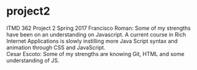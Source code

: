 # project2
ITMD 362 Project 2 Spring 2017
Francisco Roman: Some of my strengths have been on an understanding on Javascript. A current course in Rich Internet Applications is slowly instilling more Java Script syntax and animation through CSS and JavaScript.  
Cesar Escoto: Some of my strengths are knowing Git, HTML and some understanding of JS.
